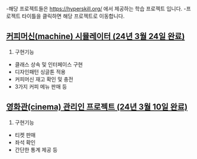 -해당 프로젝트들은 https://hyperskill.org/ 에서 제공하는 학습 프로젝트 입니다.
-프로젝트 타이틀을 클릭하면 해당 프로젝트로 이동합니다.

## [커피머신(machine) 시뮬레이터 (24년 3월 24일 완료)](./machine)
1. 구현기능
- 클래스 상속 및 인터페이스 구현
- 디자인패턴 싱글톤 적용
- 커피머신 재고 확인 및 충전
- 3가지 커피 메뉴 판매 등

## [영화관(cinema) 관리인 프로젝트 (24년 3월 10일 완료)](./cinema)
1. 구현기능
- 티켓 판매
- 좌석 확인
- 간단한 통계 제공 등

